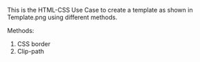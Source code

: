 This is the HTML-CSS Use Case to create a template as shown in Template.png using different methods.

Methods:
1. CSS border 
2. Clip-path
